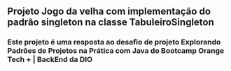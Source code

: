 ## Projeto Jogo da velha com implementação do padrão singleton na classe TabuleiroSingleton
### Este projeto é uma resposta ao desafio de projeto Explorando Padrões de Projetos na Prática com Java do Bootcamp Orange Tech + | BackEnd da DIO
